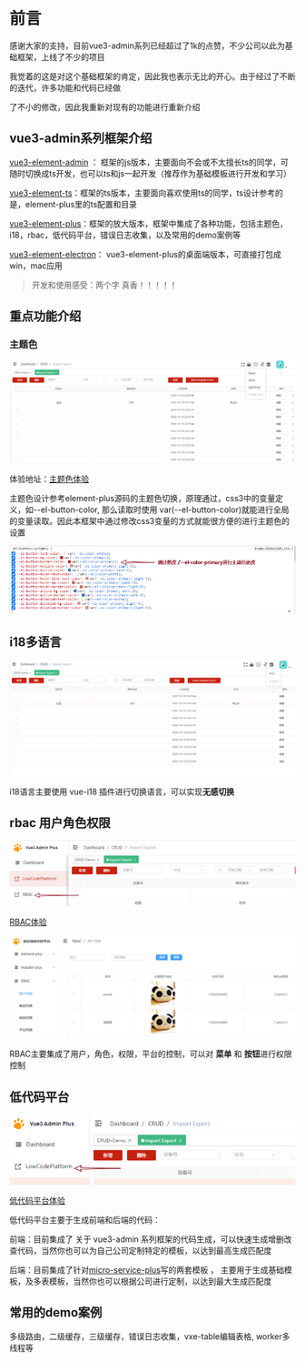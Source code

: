# 前言

感谢大家的支持，目前vue3-admin系列已经超过了1k的点赞，不少公司以此为基础框架，上线了不少的项目

我觉着的这是对这个基础框架的肯定，因此我也表示无比的开心。由于经过了不断的迭代，许多功能和代码已经做

了不小的修改，因此我重新对现有的功能进行重新介绍



## vue3-admin系列框架介绍

[vue3-element-admin](https://github.com/jzfai/vue3-admin-template.git)  ： 框架的js版本，主要面向不会或不太擅长ts的同学，可随时切换成ts开发，也可以ts和js一起开发（推荐作为基础模板进行开发和学习）

[vue3-element-ts](https://github.com/jzfai/vue3-admin-ts.git)：框架的ts版本，主要面向喜欢使用ts的同学，ts设计参考的是，element-plus里的ts配置和目录

[vue3-element-plus](https://github.com/jzfai/vue3-admin-plus.git)：框架的放大版本，框架中集成了各种功能，包括主题色，i18，rbac，低代码平台，错误日志收集，以及常用的demo案例等

[vue3-element-electron](https://github.com/jzfai/vue3-admin-electron.git)： vue3-element-plus的桌面端版本，可直接打包成win，mac应用



> 开发和使用感受：两个字 真香！！！！！



## 重点功能介绍

### 主题色

![1666940437800](assets/1666940437800.png)

体验地址：[主题色体验](https://github.jzfai.top/vue3-admin-plus/)

主题色设计参考element-plus源码的主题色切换，原理通过，css3中的变量定义，如--el-button-color, 那么读取时使用 var(--el-button-color)就能进行全局的变量读取。因此本框架中通过修改css3变量的方式就能很方便的进行主题色的设置

![1666940799517](assets/1666940799517.png)



## i18多语言

![1666940992873](assets/1666940992873.png)



i18语言主要使用 vue-i18 插件进行切换语言，可以实现**无感切换**



## rbac 用户角色权限

![1666941143654](assets/1666941143654.png)

[RBAC体验](https://github.jzfai.top/low-code-platform/#/permission-center/user-table-query)

![1666941237216](assets/1666941237216.png)



RBAC主要集成了用户，角色，权限，平台的控制，可以对 **菜单** 和 **按钮**进行权限控制

## 低代码平台

![1666941452680](assets/1666941452680.png)

[低代码平台体验](https://github.jzfai.top/low-code-platform/#/index)

低代码平台主要于生成前端和后端的代码：

 前端：目前集成了 关于 vue3-admin 系列框架的代码生成，可以快速生成增删改查代码，当然你也可以为自己公司定制特定的模板，以达到最高生成匹配度

后端：目前集成了针对[micro-service-plus](https://github.com/jzfai/micro-service-plus)写的两套模板 ， 主要用于生成基础模板，及多表模板，当然你也可以根据公司进行定制，以达到最大生成匹配度



## 常用的demo案例

多级路由，二级缓存，三级缓存，错误日志收集，vxe-table编辑表格, worker多线程等


